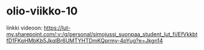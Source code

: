 # olio-viikko-10
linkki videoon:
https://lut-my.sharepoint.com/:v:/g/personal/simojussi_suonpaa_student_lut_fi/EfVkkbtfD1FKpHMbKb5JkqIBr6UMTYHTDmKQprmy-4pYug?e=Jkgn14
